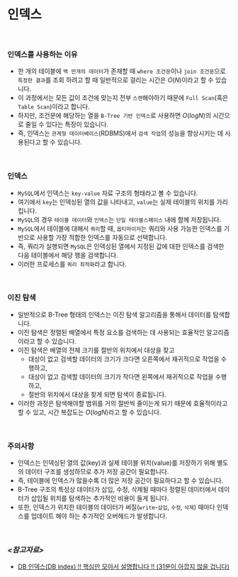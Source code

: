 # 인덱스

<br />

### 인덱스를 사용하는 이유

- 한 개의 테이블에 `백 만개의 데이터`가 존재할 때 `where 조건문`이나 `join 조건문`으로 `특정한 결과`를 조회 하려고 할 때 일반적으로 걸리는 시간은 $O(N)$이라고 할 수 있습니다.
- 이 과정에서는 모든 값이 조건에 맞는지 전부 `스캔`해야하기 때문에 `Full Scan`(혹은 `Table Scan`)이라고 합니다.
- 하지만, 조건문에 해당하는 열을 `B-Tree 기반 인덱스`로 사용하면 $O(logN)$의 시간으로 줄일 수 있다는 특징이 있습니다.
- 즉, 인덱스는 `관계형 데이터베이스`(RDBMS)에서 `검색 작업`의 성능을 향상시키는 데 사용된다고 할 수 있습니다.

<br />

### 인덱스

- `MySQL`에서 인덱스는 `key-value` 자료 구조의 형태라고 볼 수 있습니다.
- 여기에서 `key`는 인덱싱된 열의 값을 나타내고, `value`는 실제 테이블의 위치를 가리킵니다.
- `MySQL`의 경우 `테이블 데이터`와 `인덱스`는 `단일 테이블스페이스` 내에 함께 저장됩니다.
- `MySQL`에서 테이블에 대해서 `쿼리`할 때, `옵티마이저`는 쿼리와 사용 가능한 인덱스를 기반으로 사용할 가장 적합한 인덱스를 자동으로 선택합니다.
- 즉, 쿼리가 실행되면 `MySQL`은 인덱싱된 열에서 지정된 값에 대한 인덱스를 검색한 다음 테이블에서 해당 행을 검색합니다.
- 이러한 프로세스를 `쿼리 최적화`라고 합니다.

<br />

### 이진 탐색

- 일반적으로 B-Tree 형태의 인덱스는 이진 탐색 알고리즘을 통해서 데이터를 탐색합니다.
- 이진 탐색은 정렬된 배열에서 특정 요소를 검색하는 데 사용되는 효율적인 알고리즘이라고 할 수 있습니다.
- 이진 탐색은 배열의 전체 크기를 절반의 위치에서 대상을 찾고
    - 대상이 없고 검색할 데이터의 크기가 크다면 오른쪽에서 재귀적으로 작업을 수행하고,
    - 대상이 없고 검색할 데이터의 크기가 작다면 왼쪽에서 재귀적으로 작업을 수행하고,
    - 절반의 위치에서 대상을 찾게 되면 탐색이 종료됩니다.
- 이러한 과정은 탐색해야할 범위를 거의 절반씩 줄이는게 되기 때문에 효율적이라고 할 수 있고, 시간 복잡도는 $O(log N)$라고 할 수 있습니다.

<br />

### 주의사항

- 인덱스는 인덱싱된 열의 값(key)과 실제 테이블 위치(value)를 저장하기 위해 별도의 데이터 구조를 생성하므로 추가 저장 공간이 필요합니다.
- 즉, 테이블에 인덱스가 많을수록 더 많은 저장 공간이 필요하다고 할 수 있습니다.
- B-Tree 구조의 특성상 데이터가 삽입, 수정, 삭제될 때마다 정렬된 데이터에서 데이터가 삽입될 위치를 탐색하는 추가적인 비용이 들게 됩니다.
- 또한, 인덱스가 위치한 테이블의 데이터가 써질(`write`-`삽입`, `수정`, `삭제`) 때마다 인덱스를 업데이트 해야 하는 추가적인 오버헤드가 발생합니다.

 
<br />

### *<참고자료>*

- [DB 인덱스(DB index) !! 핵심만 모아서 설명합니다 !! (31분이 아깝지 않을 겁니다)](https://www.youtube.com/watch?v=IMDH4iAQ6zM&list=PLcXyemr8ZeoREWGhhZi5FZs6cvymjIBVe&index=25)

<br />
